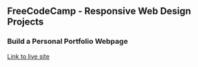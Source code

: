 ## FreeCodeCamp - Responsive Web Design Projects 
### Build a Personal Portfolio Webpage

[Link to live site](https://fcc-product-landing-page-mwptje.netlify.com/)

